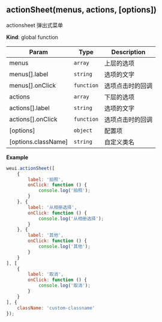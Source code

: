 <a name="actionSheet"></a>

## actionSheet(menus, actions, [options])
actionsheet 弹出式菜单

**Kind**: global function  

| Param | Type | Description |
| --- | --- | --- |
| menus | <code>array</code> | 上层的选项 |
| menus[].label | <code>string</code> | 选项的文字 |
| menus[].onClick | <code>function</code> | 选项点击时的回调 |
| actions | <code>array</code> | 下层的选项 |
| actions[].label | <code>string</code> | 选项的文字 |
| actions[].onClick | <code>function</code> | 选项点击时的回调 |
| [options] | <code>object</code> | 配置项 |
| [options.className] | <code>string</code> | 自定义类名 |

**Example**  
```js
weui.actionSheet([    {        label: '拍照',        onClick: function () {            console.log('拍照');        }    }, {        label: '从相册选择',        onClick: function () {            console.log('从相册选择');        }    }, {        label: '其他',        onClick: function () {            console.log('其他');        }    }], [    {        label: '取消',        onClick: function () {            console.log('取消');        }    }], {    className: 'custom-classname'});
```
